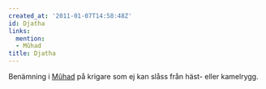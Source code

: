 ```yaml
---
created_at: '2011-01-07T14:58:48Z'
id: Djatha
links:
  mention:
  - Mûhad
title: Djatha
---
```


Benämning i [Mûhad] på krigare som ej kan slåss från häst- eller kamelrygg.

  [Mûhad]: Mûhad